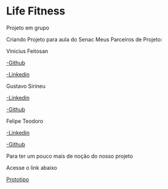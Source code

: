 
# Life Fitness
Projeto em grupo

Criando Projeto para aula do Senac
Meus Parceiros de Projeto:

Vinicius Feitosan

<a href="https://github.com/Feitosan" target="_blank">-Github</a>

<a href="https://www.linkedin.com/in/vinicius-feitosan/" target="_blank">-Linkedin</a>

Gustavo Sirineu

<a href="https://www.linkedin.com/in/sirineuu/" target="_blank">-Linkedin</a>

<a href="https://github.com/Sirineuu" target="_blank">-Github</a>

Felipe Teodoro

<a href="https://www.linkedin.com/in/felipe-teodoro10/">-Linkedin</a>

<a href="https://github.com/Teodoro10">-Github</a>


Para ter um pouco mais de noção do nosso projeto

Acesse o link abaixo

<a href="https://www.figma.com/team_invite/redeem/yphkx9pFh8iY8hskxvVEu9">Prototipo</a>

